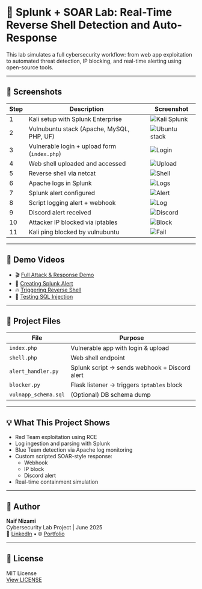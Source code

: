 # 🔐 Splunk + SOAR Lab: Real-Time Reverse Shell Detection and Auto-Response

This lab simulates a full cybersecurity workflow: from web app exploitation to automated threat detection, IP blocking, and real-time alerting using open-source tools.

---

## 📸 Screenshots

| Step | Description | Screenshot |
|------|-------------|------------|
| 1 | Kali setup with Splunk Enterprise | ![Kali Splunk](images/01-kali-splunk.png) |
| 2 | Vulnubuntu stack (Apache, MySQL, PHP, UF) | ![Ubuntu stack](images/02-ubuntu-stack.png) |
| 3 | Vulnerable login + upload form (`index.php`) | ![Login](images/03-login-page.png) |
| 4 | Web shell uploaded and accessed | ![Upload](images/04-shell-upload.png) |
| 5 | Reverse shell via netcat | ![Shell](images/05-reverse-shell.png) |
| 6 | Apache logs in Splunk | ![Logs](images/06-splunk-apache-logs.png) |
| 7 | Splunk alert configured | ![Alert](images/07-alert-config.png) |
| 8 | Script logging alert + webhook | ![Log](images/08-alert-log.png) |
| 9 | Discord alert received | ![Discord](images/09-discord-alert.png) |
| 10 | Attacker IP blocked via iptables | ![Block](images/10-iptables-block.png) |
| 11 | Kali ping blocked by vulnubuntu | ![Fail](images/11-ping-fail.png) |

---

## 🎥 Demo Videos

- 🎬 [Full Attack & Response Demo](recordings/full-attack-demo.mp4)
- 🧠 [Creating Splunk Alert](recordings/01-create-alert.mp4)
- 🔥 [Triggering Reverse Shell](recordings/02-reverse-shell.mp4)
- 🔎 [Testing SQL Injection](recordings/03-login-test.mp4)

---

## 📁 Project Files

| File | Purpose |
|------|---------|
| `index.php` | Vulnerable app with login & upload |
| `shell.php` | Web shell endpoint |
| `alert_handler.py` | Splunk script → sends webhook + Discord alert |
| `blocker.py` | Flask listener → triggers `iptables` block |
| `vulnapp_schema.sql` | (Optional) DB schema dump |

---

## 💡 What This Project Shows

- Red Team exploitation using RCE
- Log ingestion and parsing with Splunk
- Blue Team detection via Apache log monitoring
- Custom scripted SOAR-style response:
  - Webhook
  - IP block
  - Discord alert
- Real-time containment simulation

---

## 🧠 Author

**Naif Nizami**  
Cybersecurity Lab Project | June 2025  
🔗 [LinkedIn](#) • 🌐 [Portfolio](#)

---

## 📜 License

MIT License  
[View LICENSE](LICENSE)

